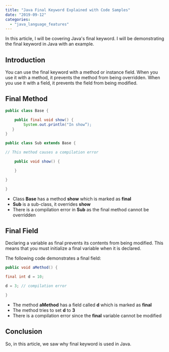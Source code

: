 ```yaml
---
title: "Java Final Keyword Explained with Code Samples"
date: "2019-09-12"
categories: 
  - "java_language_features"
---
```


In this article, I will be covering Java's final keyword. I will be demonstrating the final keyword in Java with an example.

## Introduction

You can use the final keyword with a method or instance field. When you use it with a method, it prevents the method from being overridden. When you use it with a field, it prevents the field from being modified.

## Final Method

```java
public class Base {

    public final void show() {
        System.out.println("In show”);
   }
}

public class Sub extends Base {

// This method causes a compilation error

    public void show() {

    }

}

}
```

- Class **Base** has a method **show** which is marked as **final**
- **Sub** is a sub-class, it overrides **show**
- There is a compilation error in **Sub** as the final method cannot be overridden


## Final Field

Declaring a variable as final prevents its contents from being modified. This means that you must initialize a final variable when it is declared.

The following code demonstrates a final field:

```java
public void aMethod() {

final int d = 10;

d = 3; // compilation error

}
```

- The method **aMethod** has a field called **d** which is marked as **final**
- The method tries to set **d** to **3**
- There is a compilation error since the **final** variable cannot be modified

## Conclusion

So, in this article, we saw why final keyword is used in Java.
